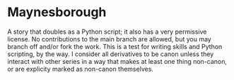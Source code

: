 # Maynesborough
A story that doubles as a Python script; it also has a very permissive license.
No contributions to the main branch are allowed, but you may branch off and/or fork the work.
This is a test for writing skills and Python scripting, by the way.
I consider all derivatives to be canon unless they interact with other series in a way that makes at least one thing non-canon, or are explicity marked as non-canon themselves.
